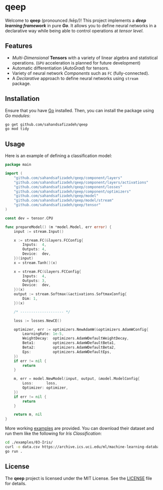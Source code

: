 # qeep

Welcome to **qeep** (pronounced /kēp/)! This project implements a **_deep learning framework_** in pure **_Go_**. It allows you to define neural networks in a declarative way while being able to control operations at _tensor level_.

## Features

- _Multi-Dimensional_ **Tensors** with a variety of linear algebra and statistical operations. (`GPU` acceleration is planned for future development)
- Automatic differentiation (_AutoGrad_) for tensors.
- Variety of neural network _Components_ such as `FC` (fully-connected).
- A _Declarative_ approach to define neural networks using `stream` package.

## Installation

Ensure that you have [Go](https://go.dev/dl/) installed. Then, you can install the package using _Go modules_:

```bash
go get github.com/sahandsafizadeh/qeep
go mod tidy
```

## Usage

Here is an example of defining a classification model:

```go
package main

import (
	"github.com/sahandsafizadeh/qeep/component/layers"
	"github.com/sahandsafizadeh/qeep/component/layers/activations"
	"github.com/sahandsafizadeh/qeep/component/losses"
	"github.com/sahandsafizadeh/qeep/component/optimizers"
	"github.com/sahandsafizadeh/qeep/model"
	"github.com/sahandsafizadeh/qeep/model/stream"
	"github.com/sahandsafizadeh/qeep/tensor"
)

const dev = tensor.CPU

func prepareModel() (m *model.Model, err error) {
	input := stream.Input()

	x := stream.FC(&layers.FCConfig{
		Inputs:  4,
		Outputs: 4,
		Device:  dev,
	})(input)
	x = stream.Tanh()(x)

	x = stream.FC(&layers.FCConfig{
		Inputs:  4,
		Outputs: 3,
		Device:  dev,
	})(x)
	output := stream.Softmax(&activations.SoftmaxConfig{
		Dim: 1,
	})(x)

	/* -------------------- */

	loss := losses.NewCE()

	optimizer, err := optimizers.NewAdamW(&optimizers.AdamWConfig{
		LearningRate: 1e-5,
		WeightDecay:  optimizers.AdamWDefaultWeightDecay,
		Beta1:        optimizers.AdamWDefaultBeta1,
		Beta2:        optimizers.AdamWDefaultBeta2,
		Eps:          optimizers.AdamWDefaultEps,
	})
	if err != nil {
		return
	}

	m, err = model.NewModel(input, output, &model.ModelConfig{
		Loss:      loss,
		Optimizer: optimizer,
	})
	if err != nil {
		return
	}

	return m, nil
}
```

More working [examples](./examples) are provided. You can download their dataset and run them like the following for _Iris Classification_:

```bash
cd ./examples/03-Iris/
curl -o data.csv https://archive.ics.uci.edu/ml/machine-learning-databases/iris/iris.data
go run .
```

## License

The **qeep** project is licensed under the MIT License. See the [LICENSE](./LICENSE) file for details.
